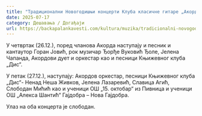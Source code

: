 ```yaml
---
title: "Традиционални Новогодишњи концерти Клуба класичне гитаре „Акорд“"
date: 2025-07-17
category: Дешавања / Догађаји
url: https://backapalankavesti.com/kultura/muzika/tradicionalni-novogodisnji-koncerti-kluba-klasicne-gitare-akord/
---
```


У четвртак (26.12.), поред чланова Акорда наступају и песник и кантаутор Горан Јовић, рок музичар Ђорђе Вуковић Ђоле, Јелена Чапанда, Акордови дует и оркестар као и песници Књижевног клуба „Дис“.

У петак (27.12.), наступају: Акордов оркестар, песници Књижевног клуба „Дис“- Ненад Неша Живков, Јелена Лазаревић, Славица Агић, Слободан Мићић као и ученици ОШ „15. октобар“ из Пивница и ученици ОШ „Алекса Шантић“ Гајдобра – Нова Гајдобра.

Улаз на оба концерта је слободан.
